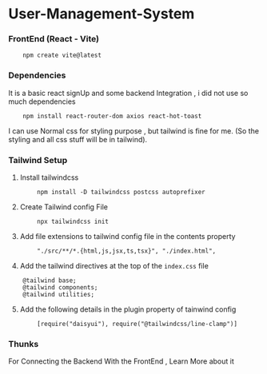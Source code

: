 # User-Management-System

### FrontEnd (React - Vite)
```
    npm create vite@latest
```

### Dependencies
It is a basic react signUp and some backend Integration , i did not use so much dependencies 
```
    npm install react-router-dom axios react-hot-toast 
```

I can use Normal css for styling purpose , but tailwind is fine for me. (So the styling and all css stuff will be in tailwind).

### Tailwind Setup

1) Install tailwindcss
```
        npm install -D tailwindcss postcss autoprefixer
```
2) Create Tailwind config File
```
        npx tailwindcss init
```
3) Add file extensions to tailwind config file in the contents property
```
        "./src/**/*.{html,js,jsx,ts,tsx}", "./index.html",
```
4) Add the tailwind directives at the top of the   `index.css` file
```
    @tailwind base;
    @tailwind components;
    @tailwind utilities;
```
5) Add the following details in the plugin property of tainwind config
```
        [require("daisyui"), require("@tailwindcss/line-clamp")]
```


### Thunks
For Connecting the Backend With the FrontEnd , Learn More about it